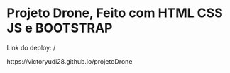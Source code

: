 <h1>Projeto Drone, Feito com HTML CSS JS e BOOTSTRAP</h1>

<p>Link do deploy: /</p>
<p>https://victoryudi28.github.io/projetoDrone</p>
